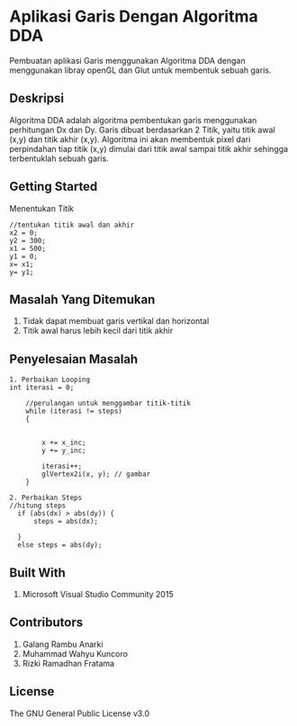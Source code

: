 # Aplikasi Garis Dengan Algoritma DDA
Pembuatan aplikasi Garis menggunakan Algoritma DDA dengan menggunakan libray openGL dan Glut untuk membentuk sebuah garis.

## Deskripsi
Algoritma DDA adalah algoritma pembentukan garis menggunakan perhitungan Dx dan Dy. Garis dibuat berdasarkan 2 Titik, yaitu titik awal (x,y) dan titik akhir (x,y). Algoritma ini akan membentuk pixel dari perpindahan tiap titik (x,y) dimulai dari titik awal sampai titik akhir sehingga terbentuklah sebuah garis.

## Getting Started
Menentukan Titik
```
//tentukan titik awal dan akhir
x2 = 0;
y2 = 300;
x1 = 500;
y1 = 0;
x= x1;
y= y1;
```
## Masalah Yang Ditemukan
1. Tidak dapat membuat garis vertikal dan horizontal
2. Titik awal harus lebih kecil dari titik akhir

## Penyelesaian Masalah
```
1. Perbaikan Looping
int iterasi = 0;
	
	//perulangan untuk menggambar titik-titik 
	while (iterasi != steps)
	{	
		
	
		x += x_inc;
		y += y_inc;

		iterasi++;
		glVertex2i(x, y); // gambar 
	}
  ```
  ```
  2. Perbaikan Steps
  //hitung steps
	if (abs(dx) > abs(dy)) {
		steps = abs(dx);
		
	}
	else steps = abs(dy);
```
## Built With
1. Microsoft Visual Studio Community 2015

## Contributors
1. Galang Rambu Anarki
2. Muhammad Wahyu Kuncoro
3. Rizki Ramadhan Fratama

## License
The GNU General Public License v3.0
